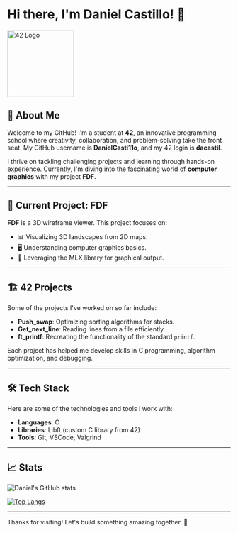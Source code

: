 # Hi there, I'm Daniel Castillo! 👋

<img src="https://upload.wikimedia.org/wikipedia/commons/8/8d/42_Logo.svg" alt="42 Logo" width="150">

## 🚀 About Me

Welcome to my GitHub! I'm a student at **42**, an innovative programming school where creativity, collaboration, and problem-solving take the front seat. My GitHub username is **DanielCasti11o**, and my 42 login is **dacastil**.

I thrive on tackling challenging projects and learning through hands-on experience. Currently, I'm diving into the fascinating world of **computer graphics** with my project **FDF**.

---

## 🌟 Current Project: FDF

**FDF** is a 3D wireframe viewer. This project focuses on:

- 📊 Visualizing 3D landscapes from 2D maps.
- 🖥️ Understanding computer graphics basics.
- 🔧 Leveraging the MLX library for graphical output.

---

## 🏗️ 42 Projects

Some of the projects I've worked on so far include:

- **Push_swap**: Optimizing sorting algorithms for stacks.
- **Get_next_line**: Reading lines from a file efficiently.
- **ft_printf**: Recreating the functionality of the standard `printf`.

Each project has helped me develop skills in C programming, algorithm optimization, and debugging.

---


## 🛠️ Tech Stack

Here are some of the technologies and tools I work with:

- **Languages**: C
- **Libraries**: Libft (custom C library from 42)
- **Tools**: Git, VSCode, Valgrind

---

## 📈 Stats

![Daniel's GitHub stats](https://github-readme-stats.vercel.app/api?username=DanielCasti11o&show_icons=true&theme=radical)

[![Top Langs](https://github-readme-stats.vercel.app/api/top-langs/?username=DanielCasti11o&layout=compact&theme=radical)](https://github.com/DanielCasti11o)

---

Thanks for visiting! Let's build something amazing together. 🚀

